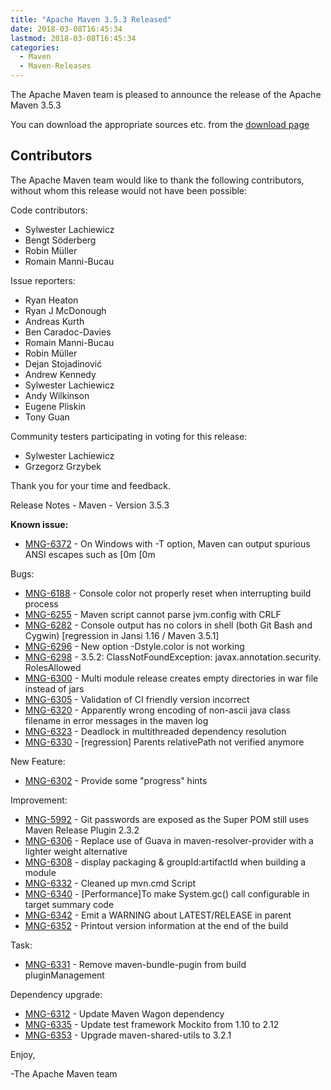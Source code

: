```yaml
---
title: "Apache Maven 3.5.3 Released"
date: 2018-03-08T16:45:34
lastmod: 2018-03-08T16:45:34
categories:
  - Maven
  - Maven-Releases
---
```

The Apache Maven team is pleased to announce the release of the Apache
Maven 3.5.3

You can download the appropriate sources etc. from the [download page](https://maven.apache.org/download.html)

Contributors
------------

The Apache Maven team would like to thank the following contributors,
without whom this release would not have been possible:

Code contributors:

- Sylwester Lachiewicz
- Bengt Söderberg
- Robin Müller
- Romain Manni-Bucau

Issue reporters:

- Ryan Heaton
- Ryan J McDonough
- Andreas Kurth
- Ben Caradoc-Davies
- Romain Manni-Bucau
- Robin Müller
- Dejan Stojadinović
- Andrew Kennedy
- Sylwester Lachiewicz
- Andy Wilkinson
- Eugene Pliskin
- Tony Guan

Community testers participating in voting for this release:

- Sylwester Lachiewicz
- Grzegorz Grzybek

Thank you for your time and feedback.

Release Notes - Maven - Version 3.5.3

**Known issue:**

 * [MNG-6372](https://issues.apache.org/jira/browse/MNG-6372) - On Windows with -T option, Maven can output spurious ANSI escapes such as [0m [0m

Bugs:

 * [MNG-6188](https://issues.apache.org/jira/browse/MNG-6188) - Console color not properly reset when interrupting build process
 * [MNG-6255](https://issues.apache.org/jira/browse/MNG-6255) - Maven script cannot parse jvm.config with CRLF
 * [MNG-6282](https://issues.apache.org/jira/browse/MNG-6282) - Console output has no colors in shell (both Git Bash and Cygwin) [regression in Jansi 1.16 / Maven 3.5.1]
 * [MNG-6296](https://issues.apache.org/jira/browse/MNG-6296) - New option -Dstyle.color is not working
 * [MNG-6298](https://issues.apache.org/jira/browse/MNG-6298) - 3.5.2: ClassNotFoundException: javax.annotation.security.  RolesAllowed
 * [MNG-6300](https://issues.apache.org/jira/browse/MNG-6300) - Multi module release creates empty directories in war file instead of jars
 * [MNG-6305](https://issues.apache.org/jira/browse/MNG-6305) - Validation of CI friendly version incorrect
 * [MNG-6320](https://issues.apache.org/jira/browse/MNG-6320) - Apparently wrong encoding of non-ascii java class filename in error messages in the maven log
 * [MNG-6323](https://issues.apache.org/jira/browse/MNG-6323) - Deadlock in multithreaded dependency resolution
 * [MNG-6330](https://issues.apache.org/jira/browse/MNG-6330) - [regression] Parents relativePath not verified anymore

New Feature:

 * [MNG-6302](https://issues.apache.org/jira/browse/MNG-6302) - Provide some "progress" hints

Improvement:

 * [MNG-5992](https://issues.apache.org/jira/browse/MNG-5992) - Git passwords are exposed as the Super POM still uses Maven Release Plugin 2.3.2
 * [MNG-6306](https://issues.apache.org/jira/browse/MNG-6306) - Replace use of Guava in maven-resolver-provider with a lighter weight alternative
 * [MNG-6308](https://issues.apache.org/jira/browse/MNG-6308) - display packaging & groupId:artifactId when building a module
 * [MNG-6332](https://issues.apache.org/jira/browse/MNG-6332) - Cleaned up mvn.cmd Script
 * [MNG-6340](https://issues.apache.org/jira/browse/MNG-6340) - [Performance]To make System.gc() call configurable in target summary code
 * [MNG-6342](https://issues.apache.org/jira/browse/MNG-6342) - Emit a WARNING about LATEST/RELEASE in parent
 * [MNG-6352](https://issues.apache.org/jira/browse/MNG-6352) - Printout version information at the end of the build

Task:

 * [MNG-6331](https://issues.apache.org/jira/browse/MNG-6331) - Remove maven-bundle-pugin from build pluginManagement

Dependency upgrade:

 * [MNG-6312](https://issues.apache.org/jira/browse/MNG-6312) - Update Maven Wagon dependency
 * [MNG-6335](https://issues.apache.org/jira/browse/MNG-6335) - Update test framework Mockito from 1.10 to 2.12
 * [MNG-6353](https://issues.apache.org/jira/browse/MNG-6353) - Upgrade maven-shared-utils to 3.2.1

Enjoy,

-The Apache Maven team
